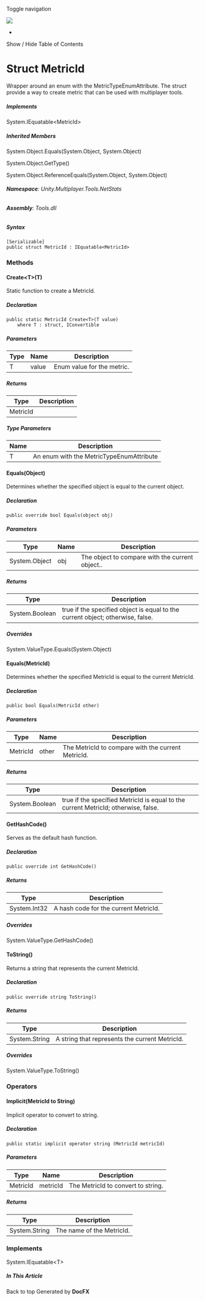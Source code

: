 <div id="wrapper">

<div>

<div class="container">

<div class="navbar-header">

Toggle navigation

<img src="../logo.svg" id="logo" class="svg" />

</div>

<div id="navbar" class="collapse navbar-collapse">

<div class="form-group">

</div>

</div>

</div>

<div class="subnav navbar navbar-default">

<div id="breadcrumb" class="container hide-when-search">

-   

</div>

</div>

</div>

<div class="container body-content hide-when-search" role="main">

<div class="sidenav hide-when-search">

Show / Hide Table of Contents

<div id="sidetoggle" class="sidetoggle collapse">

<div id="sidetoc">

</div>

</div>

</div>

<div class="article row grid-right">

<div class="col-md-10">

# Struct MetricId

<div class="markdown level0 summary">

Wrapper around an enum with the MetricTypeEnumAttribute. The struct
provide a way to create metric that can be used with multiplayer tools.

</div>

<div class="markdown level0 conceptual">

</div>

<div classs="implements">

##### Implements

<div>

System.IEquatable\<MetricId\>

</div>

</div>

<div class="inheritedMembers">

##### Inherited Members

<div>

System.Object.Equals(System.Object, System.Object)

</div>

<div>

System.Object.GetType()

</div>

<div>

System.Object.ReferenceEquals(System.Object, System.Object)

</div>

</div>

###### **Namespace**: Unity.Multiplayer.Tools.NetStats

###### **Assembly**: Tools.dll

##### Syntax

<div class="codewrapper">

``` lang-csharp
[Serializable]
public struct MetricId : IEquatable<MetricId>
```

</div>

### Methods

#### Create\<T\>(T)

<div class="markdown level1 summary">

Static function to create a MetricId.

</div>

<div class="markdown level1 conceptual">

</div>

##### Declaration

<div class="codewrapper">

``` lang-csharp
public static MetricId Create<T>(T value)
    where T : struct, IConvertible
```

</div>

##### Parameters

| Type | Name  | Description                |
|------|-------|----------------------------|
| T    | value | Enum value for the metric. |

##### Returns

| Type     | Description |
|----------|-------------|
| MetricId |             |

##### Type Parameters

| Name | Description                              |
|------|------------------------------------------|
| T    | An enum with the MetricTypeEnumAttribute |

#### Equals(Object)

<div class="markdown level1 summary">

Determines whether the specified object is equal to the current object.

</div>

<div class="markdown level1 conceptual">

</div>

##### Declaration

<div class="codewrapper">

``` lang-csharp
public override bool Equals(object obj)
```

</div>

##### Parameters

| Type          | Name | Description                                     |
|---------------|------|-------------------------------------------------|
| System.Object | obj  | The object to compare with the current object.. |

##### Returns

| Type           | Description                                                                    |
|----------------|--------------------------------------------------------------------------------|
| System.Boolean | true if the specified object is equal to the current object; otherwise, false. |

##### Overrides

<div>

System.ValueType.Equals(System.Object)

</div>

#### Equals(MetricId)

<div class="markdown level1 summary">

Determines whether the specified MetricId is equal to the current
MetricId.

</div>

<div class="markdown level1 conceptual">

</div>

##### Declaration

<div class="codewrapper">

``` lang-csharp
public bool Equals(MetricId other)
```

</div>

##### Parameters

| Type     | Name  | Description                                        |
|----------|-------|----------------------------------------------------|
| MetricId | other | The MetricId to compare with the current MetricId. |

##### Returns

| Type           | Description                                                                        |
|----------------|------------------------------------------------------------------------------------|
| System.Boolean | true if the specified MetricId is equal to the current MetricId; otherwise, false. |

#### GetHashCode()

<div class="markdown level1 summary">

Serves as the default hash function.

</div>

<div class="markdown level1 conceptual">

</div>

##### Declaration

<div class="codewrapper">

``` lang-csharp
public override int GetHashCode()
```

</div>

##### Returns

| Type         | Description                           |
|--------------|---------------------------------------|
| System.Int32 | A hash code for the current MetricId. |

##### Overrides

<div>

System.ValueType.GetHashCode()

</div>

#### ToString()

<div class="markdown level1 summary">

Returns a string that represents the current MetricId.

</div>

<div class="markdown level1 conceptual">

</div>

##### Declaration

<div class="codewrapper">

``` lang-csharp
public override string ToString()
```

</div>

##### Returns

| Type          | Description                                    |
|---------------|------------------------------------------------|
| System.String | A string that represents the current MetricId. |

##### Overrides

<div>

System.ValueType.ToString()

</div>

### Operators

#### Implicit(MetricId to String)

<div class="markdown level1 summary">

Implicit operator to convert to string.

</div>

<div class="markdown level1 conceptual">

</div>

##### Declaration

<div class="codewrapper">

``` lang-csharp
public static implicit operator string (MetricId metricId)
```

</div>

##### Parameters

| Type     | Name     | Description                        |
|----------|----------|------------------------------------|
| MetricId | metricId | The MetricId to convert to string. |

##### Returns

| Type          | Description               |
|---------------|---------------------------|
| System.String | The name of the MetricId. |

### Implements

<div>

System.IEquatable\<T\>

</div>

</div>

<div class="hidden-sm col-md-2" role="complementary">

<div class="sideaffix">

<div class="contribution">

</div>

##### In This Article

<div>

</div>

</div>

</div>

</div>

</div>

<div class="grad-bottom">

</div>

<div class="footer">

<div class="container">

Back to top Generated by **DocFX**

</div>

</div>

</div>
